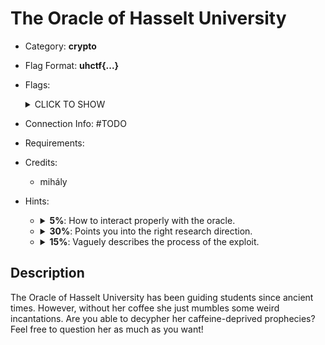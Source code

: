 # The Oracle of Hasselt University
* Category: **crypto**

* Flag Format: **uhctf{...}**

* Flags: <details><summary>CLICK TO SHOW</summary><ul><ul>
<li>static: <code>uhctf{cryptocoffee-ab3d21}</code></li>
</ul></ul></details>

* Connection Info: \#TODO

* Requirements:

* Credits:
    * mihály

* Hints: <ul><ul>
<li><details>
    <summary><strong>5%</strong>: How to interact properly with the oracle.</summary>
    Did you try asking the oracle about the hint she gave you? Maybe if you twist her words, she will yell at you for a valid reason?
</details></li>
<li><details>
    <summary><strong>30%</strong>: Points you into the right research direction.</summary>
    The oracle loves giving feedback. Some say the nicest thing she can say is: `The oracle understands your struggles...`. But for me, `Padding is incorrect.` is a lot more meaningful.
</details></li>
<li><details>
    <summary><strong>15%</strong>: Vaguely describes the process of the exploit.</summary>
    The oracle came to my office earlier. She complained about students attacking her with incorrectly padded questions. They were trying to deduce the meaning of her prophecies based on her reactions!
</details></li>
</ul></ul>

## Description
The Oracle of Hasselt University has been guiding students since ancient times. However, without her coffee she just mumbles some weird incantations. Are you able to decypher her caffeine-deprived prophecies? Feel free to question her as much as you want!
